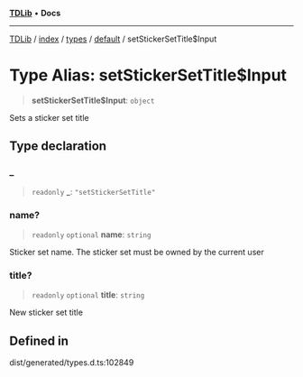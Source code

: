 [**TDLib**](../../../../../../README.md) • **Docs**

***

[TDLib](../../../../../../modules.md) / [index](../../../../../README.md) / [types](../../../README.md) / [default](../README.md) / setStickerSetTitle$Input

# Type Alias: setStickerSetTitle$Input

> **setStickerSetTitle$Input**: `object`

Sets a sticker set title

## Type declaration

### \_

> `readonly` **\_**: `"setStickerSetTitle"`

### name?

> `readonly` `optional` **name**: `string`

Sticker set name. The sticker set must be owned by the current user

### title?

> `readonly` `optional` **title**: `string`

New sticker set title

## Defined in

dist/generated/types.d.ts:102849
